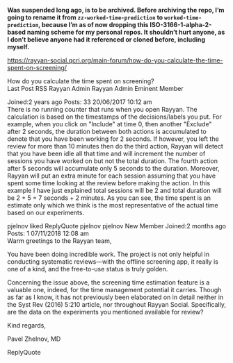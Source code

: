 **Was suspended long ago, is to be archived. Before archiving the repo, I’m going to rename it from `zz-worked-time-prediction` to `worked-time-prediction`, because I’m as of now dropping this ISO-3166-1-alpha-2-based naming scheme for my personal repos. It shouldn’t hurt anyone, as I don’t believe anyone had it referenced or cloned before, including myself.**

https://rayyan-social.qcri.org/main-forum/how-do-you-calculate-the-time-spent-on-screening/

How do you calculate the time spent on screening?  
     Last Post   RSS 
Rayyan Admin
  Rayyan Admin
Eminent Member
 
Joined:2 years  ago Posts: 33
20/06/2017 10:12 am   
There is no running counter that runs when you open Rayyan. The calculation is based on the timestamps of the decisions/labels you put. For example, when you click on "Include" at time 0, then another "Exclude" after 2 seconds, the duration between both actions is accumulated to denote that you have been working for 2 seconds. If however, you left the review for more than 10 minutes then do the third action, Rayyan will detect that you have been idle all that time and will increment the number of sessions you have worked on but not the total duration. The fourth action after 5 seconds will accumulate only 5 seconds to the duration. Moreover, Rayyan will put an extra minute for each session assuming that you have spent some time looking at the review before making the action. In this example I have just explained total sessions will be 2 and total duration will be 2 + 5 = 7 seconds + 2 minutes. As you can see, the time spent is an estimate only which we think is the most representative of the actual time based on our experiments.


pjelnov liked  ReplyQuote
pjelnov
  pjelnov
New Member
Joined:2 months  ago Posts: 1
07/11/2018 12:08 am   
Warm greetings to the Rayyan team,

You have been doing incredible work. The project is not only helpful in conducting systematic reviews—with the offline screening app, it really is one of a kind, and the free-to-use status is truly golden.

Concerning the issue above, the screening time estimation feature is a valuable one, indeed, for the time management potential it carries. Though as far as I know, it has not previously been elaborated on in detail neither in the Syst Rev (2016) 5:210 article, nor throughout Rayyan Social. Specifically, are the data on the experiments you mentioned available for review?

Kind regards,

Pavel Zhelnov, MD


 ReplyQuote
